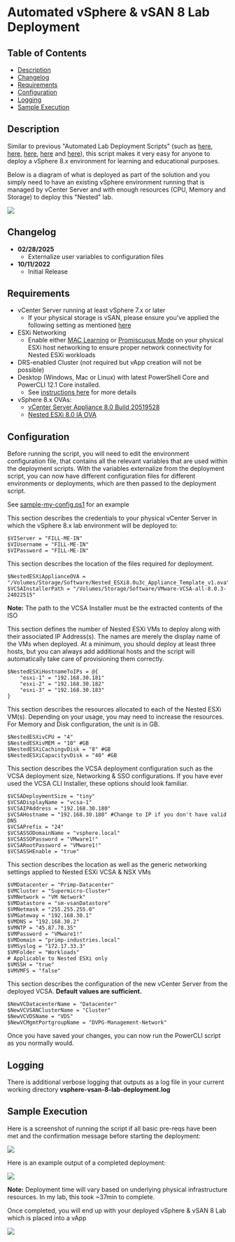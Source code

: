 # Automated vSphere & vSAN 8 Lab Deployment

## Table of Contents

* [Description](#description)
* [Changelog](#changelog)
* [Requirements](#requirements)
* [Configuration](#configuration)
* [Logging](#logging)
* [Sample Execution](#sample-execution)

## Description

Similar to previous "Automated Lab Deployment Scripts" (such as [here](https://www.williamlam.com/2016/11/vghetto-automated-vsphere-lab-deployment-for-vsphere-6-0u2-vsphere-6-5.html), [here](https://www.williamlam.com/2017/10/vghetto-automated-nsx-t-2-0-lab-deployment.html), [here](https://www.williamlam.com/2018/06/vghetto-automated-pivotal-container-service-pks-lab-deployment.html), [here](https://www.williamlam.com/2020/04/automated-vsphere-7-and-vsphere-with-kubernetes-lab-deployment-script.html) and [here](https://www.williamlam.com/2020/10/automated-vsphere-with-tanzu-lab-deployment-script.html)), this script makes it very easy for anyone to deploy a vSphere 8.x environment for learning and educational purposes.

Below is a diagram of what is deployed as part of the solution and you simply need to have an existing vSphere environment running that is managed by vCenter Server and with enough resources (CPU, Memory and Storage) to deploy this "Nested" lab.

![](screenshots/screenshot-1.png)

## Changelog

* **02/28/2025**
  * Externalize user variables to configuration files
* **10/11/2022**
  * Initial Release

## Requirements
* vCenter Server running at least vSphere 7.x or later
    * If your physical storage is vSAN, please ensure you've applied the following setting as mentioned [here](https://www.williamlam.com/2013/11/how-to-run-nested-esxi-on-top-of-vsan.html)
* ESXi Networking
  * Enable either [MAC Learning](https://williamlam.com/2018/04/native-mac-learning-in-vsphere-6-7-removes-the-need-for-promiscuous-mode-for-nested-esxi.html) or [Promiscuous Mode](https://kb.vmware.com/kb/1004099) on your physical ESXi host networking to ensure proper network connectivity for Nested ESXi workloads
* DRS-enabled Cluster (not required but vApp creation will not be possible)
* Desktop (Windows, Mac or Linux) with latest PowerShell Core and PowerCLI 12.1 Core installed. 
    * See [ instructions here](https://blogs.vmware.com/PowerCLI/2018/03/installing-powercli-10-0-0-macos.html) for more details
* vSphere 8.x OVAs:
    * [vCenter Server Appliance 8.0 Build 20519528](https://customerconnect.vmware.com/downloads/get-download?downloadGroup=VC800)
    * [Nested ESXi 8.0 IA OVA](https://community.broadcom.com/flings)

## Configuration

Before running the script, you will need to edit the environment configuration file, that contains all the relevant variables that are used within the deployment scripts. With the variables externalize from the deployment script, you can now have different configuration files for different environments or deployments, which are then passed to the deployment script.

See [sample-my-config.ps1](sample-my-config.ps1) for an example

This section describes the credentials to your physical vCenter Server in which the vSphere 8.x lab environment will be deployed to:
```console
$VIServer = "FILL-ME-IN"
$VIUsername = "FILL-ME-IN"
$VIPassword = "FILL-ME-IN"
```

This section describes the location of the files required for deployment.

```console
$NestedESXiApplianceOVA = "/Volumes/Storage/Software/Nested_ESXi8.0u3c_Appliance_Template_v1.ova"
$VCSAInstallerPath = "/Volumes/Storage/Software/VMware-VCSA-all-8.0.3-24022515"
```

**Note:** The path to the VCSA Installer must be the extracted contents of the ISO

This section defines the number of Nested ESXi VMs to deploy along with their associated IP Address(s). The names are merely the display name of the VMs when deployed. At a minimum, you should deploy at least three hosts, but you can always add additional hosts and the script will automatically take care of provisioning them correctly.
```console
$NestedESXiHostnameToIPs = @{
    "esxi-1" = "192.168.30.181"
    "esxi-2" = "192.168.30.182"
    "esxi-3" = "192.168.30.183"
}
```

This section describes the resources allocated to each of the Nested ESXi VM(s). Depending on your usage, you may need to increase the resources. For Memory and Disk configuration, the unit is in GB.
```console
$NestedESXivCPU = "4"
$NestedESXivMEM = "10" #GB
$NestedESXiCachingvDisk = "8" #GB
$NestedESXiCapacityvDisk = "40" #GB
```

This section describes the VCSA deployment configuration such as the VCSA deployment size, Networking & SSO configurations. If you have ever used the VCSA CLI Installer, these options should look familiar.
```console
$VCSADeploymentSize = "tiny"
$VCSADisplayName = "vcsa-1"
$VCSAIPAddress = "192.168.30.180"
$VCSAHostname = "192.168.30.180" #Change to IP if you don't have valid DNS
$VCSAPrefix = "24"
$VCSASSODomainName = "vsphere.local"
$VCSASSOPassword = "VMware1!"
$VCSARootPassword = "VMware1!"
$VCSASSHEnable = "true"
```

This section describes the location as well as the generic networking settings applied to Nested ESXi VCSA & NSX VMs

```console
$VMDatacenter = "Primp-Datacenter"
$VMCluster = "Supermicro-Cluster"
$VMNetwork = "VM Network"
$VMDatastore = "sm-vsanDatastore"
$VMNetmask = "255.255.255.0"
$VMGateway = "192.168.30.1"
$VMDNS = "192.168.30.2"
$VMNTP = "45.87.78.35"
$VMPassword = "VMware1!"
$VMDomain = "primp-industries.local"
$VMSyslog = "172.17.33.3"
$VMFolder = "Workloads"
# Applicable to Nested ESXi only
$VMSSH = "true"
$VMVMFS = "false"
```

This section describes the configuration of the new vCenter Server from the deployed VCSA. **Default values are sufficient.**

```console
$NewVCDatacenterName = "Datacenter"
$NewVCVSANClusterName = "Cluster"
$NewVCVDSName = "VDS"
$NewVCMgmtPortgroupName = "DVPG-Management-Network"
```

Once you have saved your changes, you can now run the PowerCLI script as you normally would.

## Logging

There is additional verbose logging that outputs as a log file in your current working directory **vsphere-vsan-8-lab-deployment.log**

## Sample Execution

Here is a screenshot of running the script if all basic pre-reqs have been met and the confirmation message before starting the deployment:

![](screenshots/screenshot-2.png)

Here is an example output of a completed deployment:

![](screenshots/screenshot-3.png)

**Note:** Deployment time will vary based on underlying physical infrastructure resources. In my lab, this took ~37min to complete.

Once completed, you will end up with your deployed vSphere & vSAN 8 Lab which is placed into a vApp

![](screenshots/screenshot-4.png)
